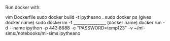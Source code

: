 Run docker with:

vim Dockerfile
sudo docker build -t ipytheano .
sudo docker ps       (gives docker name)
sudo dockerrm -f ________________   (docker name)
docker run -d --name ipython -p 443:8888 -e "PASSWORD=temp123" -v ~/ml-sims:/notebooks/ml-sims ipytheano
